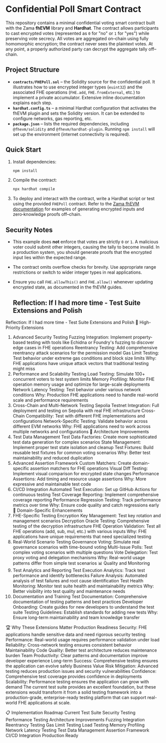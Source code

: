 # Confidential Poll Smart Contract

This repository contains a minimal confidential voting smart contract built with the
Zama **fhEVM** library and **Hardhat**.  The contract allows participants to cast
encrypted votes (represented as `0` for "no" or `1` for "yes") while preserving
vote secrecy.  All votes are aggregated on–chain using fully homomorphic
encryption; the contract never sees the plaintext votes.  At any point, a
properly authorized party can decrypt the aggregate tally off–chain.

## Project Structure

- **`contracts/FHEPoll.sol`** – the Solidity source for the confidential poll.  It
  illustrates how to use encrypted integer types (`euint32`) and the
  associated FHE operations (`FHE.add`, `FHE.fromExternal`, etc.) to
  implement a private accumulator.  Extensive inline documentation explains
  each step.
- **`hardhat.config.ts`** – a minimal Hardhat configuration that activates
  the fhEVM plugin and sets the Solidity version.  It can be extended to
  configure networks, gas reporting, etc.
- **`package.json`** – lists the required dependencies, including
  `@fhevm/solidity` and `@fhevm/hardhat-plugin`.  Running `npm install` will
  set up the environment (internet connectivity is required).

## Quick Start

1. Install dependencies:

   ```bash
   npm install
   ```

2. Compile the contract:

   ```bash
   npx hardhat compile
   ```

3. To deploy and interact with the contract, write a Hardhat script or test
   using the provided `FHEPoll` contract.  Refer to the [Zama fhEVM
   documentation](https://docs.zama.ai) for examples of generating encrypted
   inputs and zero‑knowledge proofs off–chain.

## Security Notes

- This example does **not** enforce that votes are strictly `0` or `1`.  A
  malicious voter could submit other integers, causing the tally to become
  invalid.  In a production system, you should generate proofs that the
  encrypted input lies within the expected range.
- The contract omits overflow checks for brevity.  Use appropriate range
  restrictions or switch to wider integer types in real applications.
- Ensure you call `FHE.allowThis()` and `FHE.allow()` whenever updating
  encrypted state, as documented in the fhEVM guides.

  ## Reflection: If I had more time - Test Suite Extensions and Polish
  
Reflection: If I had more time - Test Suite Extensions and Polish
🚀 High-Priority Extensions

1. Advanced Security Testing
Fuzzing Integration: Implement property-based testing with tools like Echidna or Foundry's fuzzing to discover edge cases in FHE operations
Reentrancy Testing: Add comprehensive reentrancy attack scenarios for the permission model
Gas Limit Testing: Test behavior under extreme gas conditions and block size limits
Why: FHE applications have unique attack vectors that traditional testing might miss
2. Performance and Scalability Testing
Load Testing: Simulate 100+ concurrent voters to test system limits
Memory Profiling: Monitor FHE operation memory usage and optimize for large-scale deployments
Network Latency Testing: Test behavior under various network conditions
Why: Production FHE applications need to handle real-world scale and performance requirements
3. Cross-Chain and Multi-Network Testing
Sepolia Testnet Integration: Full deployment and testing on Sepolia with real FHE infrastructure
Cross-Chain Compatibility: Test with different FHE implementations and configurations
Network-Specific Testing: Validate behavior across different EVM networks
Why: FHE applications need to work across multiple networks and configurations
🔧 Architecture Improvements
4. Test Data Management
Test Data Factories: Create more sophisticated test data generation for complex scenarios
State Management: Implement proper test state isolation and cleanup
Test Fixtures: Build reusable test fixtures for common voting scenarios
Why: Better test maintainability and reduced duplication
5. Advanced Assertion Framework
Custom Matchers: Create domain-specific assertion matchers for FHE operations
Visual Diff Testing: Implement visual comparison for encrypted state changes
Performance Assertions: Add timing and resource usage assertions
Why: More expressive and maintainable test code
6. CI/CD Integration
Automated Test Execution: Set up GitHub Actions for continuous testing
Test Coverage Reporting: Implement comprehensive coverage reporting
Performance Regression Testing: Track performance metrics over time
Why: Ensure code quality and catch regressions early
🎯 Domain-Specific Enhancements
7. FHE-Specific Testing
Encryption Key Management: Test key rotation and management scenarios
Decryption Oracle Testing: Comprehensive testing of the decryption infrastructure
FHE Operation Validation: Test all FHE operations (add, sub, mul, etc.) with various inputs
Why: FHE applications have unique requirements that need specialized testing
8. Real-World Scenario Testing
Governance Voting: Simulate real governance scenarios with time-bound voting
Multi-Issue Polls: Test complex voting scenarios with multiple questions
Vote Delegation: Test proxy voting and delegation mechanisms
Why: Real-world usage patterns differ from simple test scenarios
📊 Quality and Monitoring
9. Test Analytics and Reporting
Test Execution Analytics: Track test performance and identify bottlenecks
Failure Analysis: Automated analysis of test failures and root cause identification
Test Health Monitoring: Monitor test suite health and maintainability metrics
Why: Better visibility into test quality and maintenance needs
10. Documentation and Training
Test Documentation: Comprehensive documentation of testing patterns and best practices
Developer Onboarding: Create guides for new developers to understand the test suite
Testing Guidelines: Establish standards for adding new tests
Why: Ensure long-term maintainability and team knowledge transfer


🏆 Why These Extensions Matter
Production Readiness
Security: FHE applications handle sensitive data and need rigorous security testing
Performance: Real-world usage requires performance validation under load
Reliability: Cross-network testing ensures consistent behavior
Maintainability
Code Quality: Better test architecture reduces maintenance burden
Team Productivity: Clear patterns and documentation improve developer experience
Long-term Success: Comprehensive testing ensures the application can evolve safely
Business Value
Risk Mitigation: Advanced testing reduces production issues and security vulnerabilities
Confidence: Comprehensive test coverage provides confidence in deployments
Scalability: Performance testing ensures the application can grow with demand
The current test suite provides an excellent foundation, but these extensions would transform it from a solid testing framework into a production-grade, enterprise-ready testing platform that can support real-world FHE applications at scale.


📋 Implementation Roadmap
Current Test Suite
Security Testing
Performance Testing
Architecture Improvements
Fuzzing Integration
Reentrancy Testing
Gas Limit Testing
Load Testing
Memory Profiling
Network Latency Testing
Test Data Management
Assertion Framework
CI/CD Integration
Production Ready
